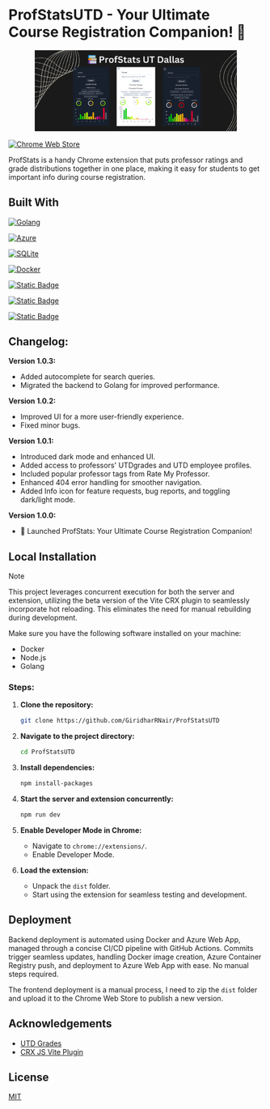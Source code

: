 # ProfStatsUTD - Your Ultimate Course Registration Companion! 🌟

<p align="center">
  <img src="assets/marquee-promo-tile.jpg" alt="Screenshot" width="400">
</p>

[![Chrome Web Store](https://img.shields.io/badge/Featured_on-Chrome_Web_Store-cce7e8?style=for-the-badge)](https://chromewebstore.google.com/detail/profstats-ut-dallas/doilmgfedjlpepeaolcfpdmkehecdaff)

ProfStats is a handy Chrome extension that puts professor ratings and grade distributions together in one place, making it easy for students to get important info during course registration.

## Built With

[![Golang](https://img.shields.io/badge/Powered_by-Golang-00ADD8?style=for-the-badge&logo=go)](https://golang.org/)

[![Azure](https://img.shields.io/badge/Hosted_on-Azure-0089D6?style=for-the-badge&logo=microsoft-azure)](https://azure.microsoft.com/en-us/)

[![SQLite](https://img.shields.io/badge/Database-SQLite-003B57?style=for-the-badge&logo=sqlite)](https://www.sqlite.org/index.html)

[![Docker](https://img.shields.io/badge/Containerized_with-Docker-2496ED?style=for-the-badge&logo=docker)](https://www.docker.com/)

[![Static Badge](https://img.shields.io/badge/CI/CD_with-GitHub_Actions-2088FF?style=for-the-badge)](https://github.com/features/actions)

[![Static Badge](https://img.shields.io/badge/Powered_by-Chakra_UI-319795?style=for-the-badge)](https://chakra-ui.com/)

[![Static Badge](https://img.shields.io/badge/Powered_by-Vite-646CFF?style=for-the-badge)](https://vitejs.dev/)

## Changelog:

**Version 1.0.3:**
- Added autocomplete for search queries.
- Migrated the backend to Golang for improved performance.

**Version 1.0.2:**
- Improved UI for a more user-friendly experience.
- Fixed minor bugs.

**Version 1.0.1:**
- Introduced dark mode and enhanced UI.
- Added access to professors' UTDgrades and UTD employee profiles.
- Included popular professor tags from Rate My Professor.
- Enhanced 404 error handling for smoother navigation.
- Added Info icon for feature requests, bug reports, and toggling dark/light mode.

**Version 1.0.0:**
- 🚀 Launched ProfStats: Your Ultimate Course Registration Companion!

## Local Installation

> [!NOTE]  
> This project leverages concurrent execution for both the server and extension, utilizing the beta version of the Vite CRX plugin to seamlessly incorporate hot reloading. This eliminates the need for manual rebuilding during development.

Make sure you have the following software installed on your machine:

- Docker
- Node.js
- Golang

### Steps:

1. **Clone the repository:**

    ```bash
    git clone https://github.com/GiridharRNair/ProfStatsUTD
    ```

2. **Navigate to the project directory:**

    ```bash
    cd ProfStatsUTD
    ```

3. **Install dependencies:**

    ```bash
    npm install-packages
    ```

4. **Start the server and extension concurrently:**

    ```bash
    npm run dev
    ```

5. **Enable Developer Mode in Chrome:**

    - Navigate to `chrome://extensions/`.
    - Enable Developer Mode.

6. **Load the extension:**

    - Unpack the `dist` folder.
    - Start using the extension for seamless testing and development.

## Deployment

Backend deployment is automated using Docker and Azure Web App, managed through a concise CI/CD pipeline with GitHub Actions. Commits trigger seamless updates, handling Docker image creation, Azure Container Registry push, and deployment to Azure Web App with ease. No manual steps required.

The frontend deployment is a manual process, I need to zip the `dist` folder and upload it to the Chrome Web Store to publish a new version.

## Acknowledgements

 - [UTD Grades](https://github.com/acmutd/utd-grades)
 - [CRX JS Vite Plugin](https://crxjs.dev/vite-plugin)


## License

[MIT](https://choosealicense.com/licenses/mit/)

